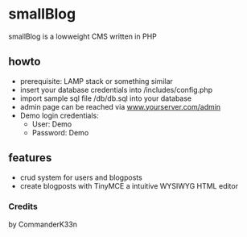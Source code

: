 # smallBlog
smallBlog is a lowweight CMS written in PHP

## howto
- prerequisite: LAMP stack or something similar
- insert your database credentials into /includes/config.php
- import sample sql file /db/db.sql into your database
- admin page can be reached via www.yourserver.com/admin
- Demo login credentials:
    - User: Demo
    - Password: Demo

## features
- crud system for users and blogposts
- create blogposts with TinyMCE a intuitive WYSIWYG HTML editor

### Credits
by CommanderK33n
